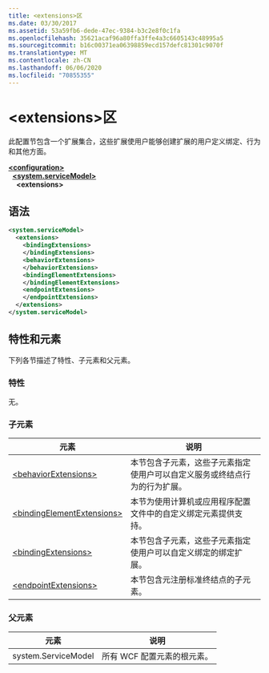 ```yaml
---
title: <extensions>区
ms.date: 03/30/2017
ms.assetid: 53a59fb6-dede-47ec-9384-b3c2e8f0c1fa
ms.openlocfilehash: 35621acaf96a80ffa3ffe4a3c6605143c48995a5
ms.sourcegitcommit: b16c00371ea06398859ecd157defc81301c9070f
ms.translationtype: MT
ms.contentlocale: zh-CN
ms.lasthandoff: 06/06/2020
ms.locfileid: "70855355"
---
```

# <a name="extensions-section"></a>\<extensions>区
此配置节包含一个扩展集合，这些扩展使用户能够创建扩展的用户定义绑定、行为和其他方面。  
  
[**\<configuration>**](../configuration-element.md)\
&nbsp;&nbsp;[**\<system.serviceModel>**](system-servicemodel.md)\
&nbsp;&nbsp;&nbsp;&nbsp;**\<extensions>**  
  
## <a name="syntax"></a>语法  
  
```xml  
<system.serviceModel>
  <extensions>
    <bindingExtensions>
    </bindingExtensions>
    <behaviorExtensions>
    </behaviorExtensions>
    <bindingElementExtensions>
    </bindingElementExtensions>
    <endpointExtensions>
    </endpointExtensions>
  </extensions>
</system.serviceModel>
```  
  
## <a name="attributes-and-elements"></a>特性和元素  
 下列各节描述了特性、子元素和父元素。  
  
### <a name="attributes"></a>特性  
 无。  
  
### <a name="child-elements"></a>子元素  
  
|元素|说明|  
|-------------|-----------------|  
|[\<behaviorExtensions>](behaviorextensions.md)|本节包含子元素，这些子元素指定使用户可以自定义服务或终结点行为的行为扩展。|  
|[\<bindingElementExtensions>](bindingelementextensions.md)|本节为使用计算机或应用程序配置文件中的自定义绑定元素提供支持。|  
|[\<bindingExtensions>](bindingextensions.md)|本节包含子元素，这些子元素指定使用户可以自定义绑定的绑定扩展。|  
|[\<endpointExtensions>](endpointextensions.md)|本节包含元注册标准终结点的子元素。|  
  
### <a name="parent-elements"></a>父元素  
  
|元素|说明|  
|-------------|-----------------|  
|system.ServiceModel|所有 WCF 配置元素的根元素。|
